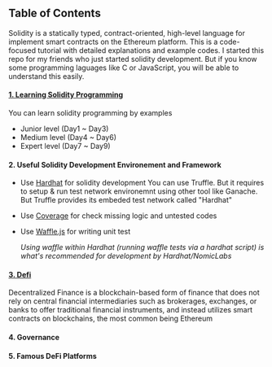 ## Table of Contents
Solidity is a statically typed, contract-oriented, high-level language for implement smart contracts on the Ethereum platform. This is a code-focused tutorial with detailed explanations and example codes. I started this repo for my friends who just started solidity development. But if you know some programming laguages like C or JavaScript, you will be able to understand this easily.

#### [1. Learning Solidity Programming](/solidity-development)
You can learn solidity programming by examples
- Junior level (Day1 ~ Day3)
- Medium level (Day4 ~ Day6)
- Expert level (Day7 ~ Day9)

#### 2. Useful Solidity Development Environement and Framework
- Use [Hardhat](https://hardhat.org/) for solidity development
You can use Truffle.
But it requires to setup & run test network environemnt using other tool like Ganache.
But Truffle provides its embeded test network called "Hardhat"
- Use [Coverage](https://hardhat.org/plugins/solidity-coverage.html) for check missing logic and untested codes
- Use [Waffle.js](https://hardhat.org/guides/waffle-testing.html) for writing unit test

  *Using waffle within Hardhat (running waffle tests via a hardhat script) is what's recommended for development by Hardhat/NomicLabs*


#### [3. Defi](/defi)
Decentralized Finance is a blockchain-based form of finance that does not rely on central financial intermediaries such as brokerages, exchanges, or banks to offer traditional financial instruments, and instead utilizes smart contracts on blockchains, the most common being Ethereum



#### 4. Governance

#### 5. Famous DeFi Platforms
